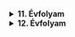 

<details>
    <summary><strong>11. Évfolyam</strong></summary>


<details>
<summary>Vezetéknélküli LED</summary>

<h1 id="wip"><strong><em>*WIP*</em></strong></h1>
<h2 id="kapcsolási-rajz">Kapcsolási rajz:</h2>
<p><img src="/portfolio2.0/img/LED/20230216_105507.jpg" alt="Kapcsolási rajz" title="Kapcsolási rajz" /></p>

<h2 id="alkatrészek">Alkatrészek:</h2>

<table>
  <thead>
    <tr>
      <th style="text-align: left">Név</th>
      <th style="text-align: center">Jelölés</th>
      <th style="text-align: center">Érték/Típus</th>
      <th style="text-align: center">Darab</th>
    </tr>
  </thead>
  <tbody>
    <tr>
      <td style="text-align: left">Feszültség</td>
      <td style="text-align: center">V1</td>
      <td style="text-align: center">3V-6V</td>
      <td style="text-align: center">-</td>
    </tr>
    <tr>
      <td style="text-align: left">Ellenállás</td>
      <td style="text-align: center">R1</td>
      <td style="text-align: center">5,6K</td>
      <td style="text-align: center">1</td>
    </tr>
    <tr>
      <td style="text-align: left">Kondenzátor</td>
      <td style="text-align: center">C1</td>
      <td style="text-align: center">1nF</td>
      <td style="text-align: center">1</td>
    </tr>
    <tr>
      <td style="text-align: left">Kondenzátor</td>
      <td style="text-align: center">C2</td>
      <td style="text-align: center">–</td>
      <td style="text-align: center">—</td>
    </tr>
    <tr>
      <td style="text-align: left">Kondenzátor</td>
      <td style="text-align: center">C3</td>
      <td style="text-align: center">4,7nF</td>
      <td style="text-align: center">1</td>
    </tr>
    <tr>
      <td style="text-align: left">Kondenzátor</td>
      <td style="text-align: center">C4</td>
      <td style="text-align: center">470nF</td>
      <td style="text-align: center">1</td>
    </tr>
    <tr>
      <td style="text-align: left">Tranzisztor</td>
      <td style="text-align: center">T1</td>
      <td style="text-align: center">BC639</td>
      <td style="text-align: center">1</td>
    </tr>
    <tr>
      <td style="text-align: left">Rézhuzal</td>
      <td style="text-align: center">-</td>
      <td style="text-align: center">~4,6cm</td>
      <td style="text-align: center">1</td>
    </tr>
  </tbody>
</table>

<h2 id="képek">Képek:</h2>
<h3 id="forrasztás-előtt">Forrasztás előtt</h3>

<p><img src="/portfolio2.0/img/LED/20230210_091954.jpg" alt="Forrasztás előtt" title="Forrasztás előtt" /></p>

<h3 id="összeforrasztva">Összeforrasztva</h3>

<p><img src="/portfolio2.0/img/LED/20230210_094549.jpg" alt="Összeforrasztva" title="Összeforrasztva" /></p>

<p><img src="/portfolio2.0/img/LED/20230210_094555.jpg" alt="Összeforrasztva" title="Összeforrasztva" /></p>

<p><img src="/portfolio2.0/img/LED/20230210_094602.jpg" alt="Összeforrasztva" title="Összeforrasztva" /></p>

<h3 id="rézhuzal-felforrasztása-után">Rézhuzal felforrasztása után</h3>

<p><img src="/portfolio2.0/img/LED/20230210_104012.jpg" alt="Rézhuzallal" title="Rézhuzallal" /></p>

<p><img src="/portfolio2.0/img/LED/20230210_104018.jpg" alt="Rézhuzallal" title="Rézhuzallal" /></p>



</details>


<details>
<summary>Roulette</summary>

<h1 id="wip"><strong><em>*WIP*</em></strong></h1>

<h2 id="a-kit-az-alkatrészekkel">A kit az alkatrészekkel</h2>

<p><img src="/portfolio2.0/img/Roulette/20221111_090818.jpg" alt="Csomagban" title="Csomagban" /></p>

<p><img src="/portfolio2.0/img/Roulette/20221111_090927.jpg" alt="Alkatrészek" title="Alkatrészek" /></p>

<p><img src="/portfolio2.0/img/Roulette/20221111_091330.jpg" alt="Alkatrészek" title="Alkatrészek" /></p>

<h3 id="útmutató-alkatrészleírás-kapcsolásirajz">Útmutató, Alkatrészleírás, Kapcsolásirajz</h3>

<p><img src="/portfolio2.0/img/Roulette/20221111_091359.jpg" alt="Útmutató, alkatrészleírás" title="Útmutató, alkatrészleírás" /></p>

<p><img src="/portfolio2.0/img/Roulette/20221111_091404.jpg" alt="Útmutató, alkatrészleírás, kapcsolásirajz" title="Útmutató, alkatrészleírás, kapcsolásirajz" /></p>

<h3 id="összeforrasztva">Összeforrasztva</h3>

<p><img src="/portfolio2.0/img/Roulette/20221111_125523.jpg" alt="Összeforrasztva" title="összeforrasztva" /></p>

<p><img src="/portfolio2.0/img/Roulette/20221111_125533.jpg" alt="Összeforrasztva" title="összeforrasztva" /></p>

<p><img src="/portfolio2.0/img/Roulette/20221111_125538.jpg" alt="Összeforrasztva" title="összeforrasztva" /></p>

</details>



<details>
    <summary>Mini Teslatekercs</summary>

<h1 id="wip"><strong><em>*WIP*</em></strong></h1>

<h2 id="nyomtatott-áramkör">Nyomtatott Áramkör</h2>

<p><img src="/portfolio2.0/img/Mini_teslatekercs/20230112_102348.jpg" alt="NYÁK" title="NYÁK" /></p>

<h2 id="alkatrészek">Alkatrészek</h2>

<p><img src="/portfolio2.0/img/Mini_teslatekercs/20230112_101918.jpg" alt="Alkatrészek" title="Alkatrészek" /></p>

<h2 id="forrasztás-előtt">Forrasztás előtt</h2>

<p><img src="/portfolio2.0/img/Mini_teslatekercs/20230112_101828.jpg" alt="Forrasztás előtt" title="Forrasztás előtt" /></p>

<p><img src="/portfolio2.0/img/Mini_teslatekercs/20230112_101824.jpg" alt="Forrasztás előtt" title="Forrasztás előtt" /></p>

</details>



<details>
<summary>Astabil Multivibrátor</summary>

<h1 id="wip"><strong><em>*WIP*</em></strong></h1>

<h2 id="kapcsolásirajz">Kapcsolásirajz</h2>

<p><img src="/portfolio2.0/img/Astabil_multivibrator/20230228_192153.jpg" alt="Kapcsolásirajz" title="Kapcsolásirajz" /></p>

<h3 id="alkatrészek">Alkatrészek</h3>

<h2 id="wip"><strong><em>WIP</em></strong></h2>

<table>
  <thead>
    <tr>
      <th style="text-align: left">Név</th>
      <th style="text-align: center">Jelölés</th>
      <th style="text-align: center">Érték/Típus</th>
      <th style="text-align: center">Darab</th>
    </tr>
  </thead>
  <tbody>
    <tr>
      <td style="text-align: left">Ellenállás</td>
      <td style="text-align: center">R1,R2</td>
      <td style="text-align: center">29,75kOhm</td>
      <td style="text-align: center">2</td>
    </tr>
    <tr>
      <td style="text-align: left">Ellenállás</td>
      <td style="text-align: center">R3,R4</td>
      <td style="text-align: center">0,672kOhm</td>
      <td style="text-align: center">2</td>
    </tr>
    <tr>
      <td style="text-align: left">Kondenzátor</td>
      <td style="text-align: center">C1,C2</td>
      <td style="text-align: center">–</td>
      <td style="text-align: center">2</td>
    </tr>
    <tr>
      <td style="text-align: left">Tranzisztor</td>
      <td style="text-align: center">Q1,Q2</td>
      <td style="text-align: center">BC639</td>
      <td style="text-align: center">2</td>
    </tr>
    <tr>
      <td style="text-align: left">LED</td>
      <td style="text-align: center">LED1,LED2</td>
      <td style="text-align: center">–</td>
      <td style="text-align: center">2</td>
    </tr>
  </tbody>
</table>

<h3 id="breadboard-on-összerakva">Breadboard-on összerakva</h3>

<p><img src="/portfolio2.0/img/Astabil_multivibrator/20221104_112042.jpg" alt="Breadboard" title="Breadboard" /></p>

<p><img src="/portfolio2.0/img/Astabil_multivibrator/20221104_112047.jpg" alt="Breadboard" title="Breadboard" /></p>

<p><img src="/portfolio2.0/img/Astabil_multivibrator/20221104_112052.jpg" alt="Breadboard" title="Breadboard" /></p>

<h3 id="nyák-on-összerakva-forrasztás-nélkül">NYÁK-on összerakva forrasztás nélkül</h3>

<p><img src="/portfolio2.0/img/Astabil_multivibrator/20221104_113939.jpg" alt="Forrasztás nélkül" title="Forrasztás nélkül" /></p>

<h3 id="nyák-ra-forrasztva">NYÁK-ra forrasztva</h3>

<p><img src="/portfolio2.0/img/Astabil_multivibrator/20221104_131113.jpg" alt="NYÁK-ra forrasztva" title="NYÁK-ra forrasztva" /></p>

<p><img src="/portfolio2.0/img/Astabil_multivibrator/20221104_131117.jpg" alt="NYÁK-ra forrasztva" title="NYÁK-ra forrasztva" /></p>

</details>


<details>
<summary>IC Vezérlés</summary>

<h1 id="wip"><strong><em>*WIP*</em></strong></h1>

<h2 id="4092d-cmos-ic-igazságtáblával">4092D CMOS IC igazságtáblával</h2>

<p><img src="/portfolio2.0/img/IC_vezerles/20230224_133518.jpg" alt="IC" title="IC" /></p>

<h3 id="említett-ic-igazságtáblájának-tesztelése-ni-mydaq-segítségével">Említett IC igazságtáblájának tesztelése NI myDAQ segítségével</h3>

<p><img src="/portfolio2.0/img/IC_vezerles/20230224_133937.jpg" alt="Teszt" title="Teszt" /></p>

<p><img src="/portfolio2.0/img/IC_vezerles/20230224_133943.jpg" alt="Teszt" title="Teszt" /></p>

<p><img src="/portfolio2.0/img/IC_vezerles/20230224_133950.jpg" alt="Teszt" title="Teszt" /></p>

<p><img src="/portfolio2.0/img/IC_vezerles/20230224_133953.jpg" alt="Teszt" title="Teszt" /></p>

<h4 id="az-ni-mydaq-ról">Az NI myDAQ-ról</h4>

<p>Az NI myDAQ egy hordozható labor, ami laptophoz csatlakoztatva bárhol bármikor képes mérésre, adatgyűjtésre.<br>
A labortápegységeken át, funkciógenerátorral, oszcilloszkóppal, multiméterrel, logikai analozátorral van felszerelve.</p><br>

<p><img src="/portfolio2.0/img/IC_vezerles/ni-mydaq-923484859%20(1).jpg" alt="myDAQ" title="myDAQ" /></p>

<p><a href="https://www.ni.com/hu-hu/shop/engineering-education/portable-student-devices/mydaq/what-is-mydaq.html">Bővebben</a></p>

<h2 id="4093d-ic-összekötve-egy-7406-ttl-ic-vel-és-led-ekkel">4093D IC összekötve egy 7406 TTL IC-vel és LED-ekkel</h2>

<h3 id="kapcsolási-rajz">Kapcsolási rajz</h3>

<p><img src="/portfolio2.0/img/IC_vezerles/20230228_204446.jpg" alt="Kapcsolási rajz" title="Kapcsolási rajz" /></p>

<h3 id="futtatás-közben">Futtatás közben</h3>

<p><img src="/portfolio2.0/img/IC_vezerles/20230224_141035.jpg" alt="Futtatás közben" title="Futtatás közben" /></p>

<p><img src="/portfolio2.0/img/IC_vezerles/20230224_141039.jpg" alt="Futtatás közben" title="Futtatás közben" /></p>

</details>


<details>
<summary>Igazságtábla Gyakorlása</summary>

<h1 id="wip"><strong><em>*WIP*</em></strong></h1>

<h2 id="elmélet">Elmélet</h2>

<p><img src="/portfolio2.0/img/Igazsagtabla/20221006_115000.jpg" alt="Füzetkép" title="Füzetkép" /></p>

<p><img src="/portfolio2.0/img/Igazsagtabla/20221006_121335.jpg" alt="Füzetkép" title="Füzetkép" /></p>

<h2 id="gyakorlat">Gyakorlat</h2>

<p><img src="/portfolio2.0/img/Igazsagtabla/20221006_111312.jpg" alt="Gyakorlatban" title="Gyakorlatban" /></p>

<p><img src="/portfolio2.0/img/Igazsagtabla/20221006_111322.jpg" alt="Gyakorlatban" title="Gyakorlatban" /></p>

<p><img src="/portfolio2.0/img/Igazsagtabla/20221006_111326.jpg" alt="Gyakorlatban" title="Gyakorlatban" /></p>

<p><img src="/portfolio2.0/img/Igazsagtabla/20221006_114955.jpg" alt="Gyakorlatban" title="Gyakorlatban" /></p>


</details>


<details>
<summary>Digitális Visszhang Kamra</summary>
</details>

</details>

<details>
    <summary><strong>12. Évfolyam</strong></summary>

<h1 id="wip"><strong><em>*TBC*</em></strong></h1>
</details>